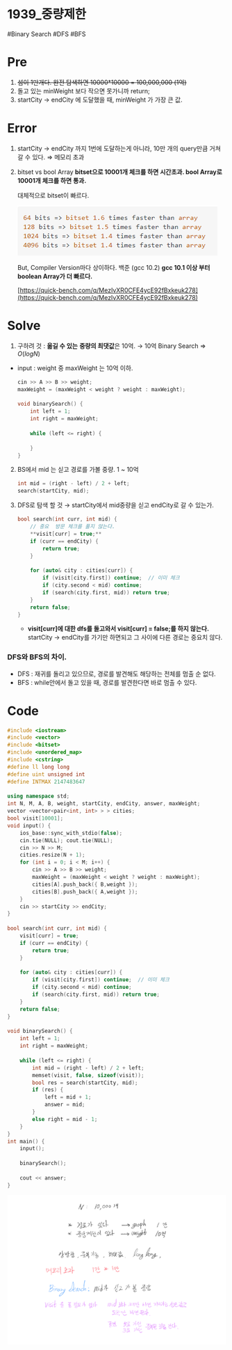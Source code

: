 # 1939_중량제한

#Binary Search  #DFS  #BFS

# Pre

1. ~~섬이 1만개다. 완전 탐색하면 10000*10000 = 100,000,000 (1억)~~
2. 돌고 있는 minWeight 보다 작으면 못가니까 return;
3. startCity → endCity 에 도달했을 때, minWeight 가 가장 큰 값.

# Error

1. startCity → endCity 까지 1번에 도달하는게 아니라, 
10만 개의 query만큼 거쳐 갈 수 있다.
⇒ 메모리 초과
2. bitset  vs  bool Array
**bitset으로 10001개 체크를 하면 시간초과.
bool Array로 10001개 체크를 하면 통과.**

    대체적으로 bitset이 빠르다.

    ![1939_%E1%84%8C%E1%85%AE%E1%86%BC%E1%84%85%E1%85%A3%E1%86%BC%E1%84%8C%E1%85%A6%E1%84%92%E1%85%A1%E1%86%AB%20e17898003580466aa25619165a126c4a/Untitled.png](1939_%E1%84%8C%E1%85%AE%E1%86%BC%E1%84%85%E1%85%A3%E1%86%BC%E1%84%8C%E1%85%A6%E1%84%92%E1%85%A1%E1%86%AB%20e17898003580466aa25619165a126c4a/Untitled.png)

    But, Compiler Version마다 상이하다.  백준 (gcc 10.2)
    **gcc 10.1 이상 부터 boolean Array가 더 빠르다.**

    [https://quick-bench.com/q/MezIvXR0CFE4ycE92fBxkeuk278](https://quick-bench.com/q/MezIvXR0CFE4ycE92fBxkeuk278)

# Solve

1. 구하려 것 : **옮길 수 있는** **중량의 최댓값**은 10억.
→ 10억 Binary Search ⇒ $O(log N)$ 
+  input : weight 중 maxWeight 는 10억 이하.

    ```cpp
    cin >> A >> B >> weight;
    maxWeight = (maxWeight < weight ? weight : maxWeight);

    void binarySearch() {
    	int left = 1;
    	int right = maxWeight;

    	while (left <= right) {

    	}
    }
    ```

2. BS에서 mid 는 싣고 경로를 가볼 중량.
1 ~ 10억

    ```cpp
    int mid = (right - left) / 2 + left;
    search(startCity, mid);
    ```

3. DFS로 탐색 할 것 → startCity에서 mid중량을 싣고 endCity로 갈 수 있는가.

    ```cpp
    bool search(int curr, int mid) {
    	// 중요  방문 체크를 풀지 않는다.
    	**visit[curr] = true;**
    	if (curr == endCity) {
    		return true;
    	}

    	for (auto& city : cities[curr]) {
    		if (visit[city.first]) continue;  // 이미 체크
    		if (city.second < mid) continue;
    		if (search(city.first, mid)) return true;
    	}
    	return false;
    }
    ```

    - **visit[curr]에 대한 dfs를 돌고와서 visit[curr] = false;를 하지 않는다.**
    startCity → endCity를 가기만 하면되고 그 사이에 다른 경로는 중요치 않다.

### DFS와 BFS의 차이.

- DFS : 재귀를 돌리고 있으므로, 경로를 발견해도 해당하는 전체를 멈출 순 없다.
- BFS : while안에서 돌고 있을 때, 경로를 발견한다면 바로 멈출 수 있다.

# Code

```cpp
#include <iostream>
#include <vector>
#include <bitset>
#include <unordered_map>
#include <cstring>
#define ll long long
#define uint unsigned int
#define INTMAX 2147483647

using namespace std;
int N, M, A, B, weight, startCity, endCity, answer, maxWeight;
vector <vector<pair<int, int> > > cities;
bool visit[10001];
void input() {
	ios_base::sync_with_stdio(false);
	cin.tie(NULL); cout.tie(NULL);
	cin >> N >> M;
	cities.resize(N + 1);
	for (int i = 0; i < M; i++) {
		cin >> A >> B >> weight;
		maxWeight = (maxWeight < weight ? weight : maxWeight);
		cities[A].push_back({ B,weight });
		cities[B].push_back({ A,weight });
	}
	cin >> startCity >> endCity;
}

bool search(int curr, int mid) {
	visit[curr] = true;
	if (curr == endCity) {
		return true;
	}

	for (auto& city : cities[curr]) {
		if (visit[city.first]) continue;  // 이미 체크
		if (city.second < mid) continue;
		if (search(city.first, mid)) return true;
	}
	return false;
}

void binarySearch() {
	int left = 1;
	int right = maxWeight;

	while (left <= right) {
		int mid = (right - left) / 2 + left;
		memset(visit, false, sizeof(visit));
		bool res = search(startCity, mid);
		if (res) {
			left = mid + 1;
			answer = mid;
		}
		else right = mid - 1;
	}
}
int main() {
	input();

	binarySearch();

	cout << answer;
}
```

![1939_%E1%84%8C%E1%85%AE%E1%86%BC%E1%84%85%E1%85%A3%E1%86%BC%E1%84%8C%E1%85%A6%E1%84%92%E1%85%A1%E1%86%AB%20e17898003580466aa25619165a126c4a/1939_.png](1939_%E1%84%8C%E1%85%AE%E1%86%BC%E1%84%85%E1%85%A3%E1%86%BC%E1%84%8C%E1%85%A6%E1%84%92%E1%85%A1%E1%86%AB%20e17898003580466aa25619165a126c4a/1939_.png)